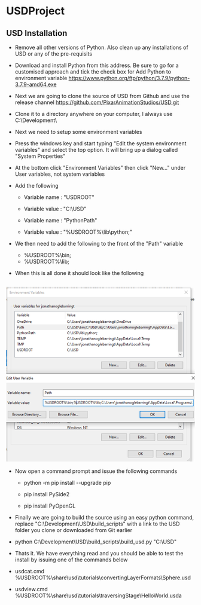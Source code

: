 # USDProject

## USD Installation

* Remove all other versions of Python. Also clean up any installations of USD or any of the pre-requisits 

* Download and install Python from this address. Be sure to go for a customised approach and tick the check box for Add Python to environment variable
https://www.python.org/ftp/python/3.7.9/python-3.7.9-amd64.exe

* Next we are going to clone the source of USD from Github and use the release channel 
https://github.com/PixarAnimationStudios/USD.git

* Clone it to a directory anywhere on your computer, I always use C:\Development\ 

* Next we need to setup some environment variables

* Press the windows key and start typing "Edit the system environment variables" and select the top option. It will bring up a dialog called "System Properties"

* At the bottom click "Environment Variables" then click "New..." under User variables, not system variables

* Add the following

    * Variable name : "USDROOT"
    * Variable value : "C:\USD"

    * Variable name : "PythonPath"
    * Variable value : "%USDROOT%\lib\python;"

* We then need to add the following to the front of the "Path" variable

    * %USDROOT%\bin;
    * %USDROOT%\lib;

* When this is all done it should look like the following

&nbsp;&nbsp;&nbsp;&nbsp;&nbsp;&nbsp;![Alt](Screens/Capture.PNG "Title")

* Now open a command prompt and issue the following commands

  * python -m pip install --upgrade pip

  * pip install PySide2

  * pip install PyOpenGL

* Finally we are going to build the source using an easy python command, replace "C:\Development\USD\build_scripts" with a link to the USD folder you clone or downloaded from Git earlier

* python C:\Development\USD\build_scripts\build_usd.py "C:\USD"

* Thats it. We have everything read and you should be able to test the install by issuing one of the commands below

* usdcat.cmd %USDROOT%\share\usd\tutorials\convertingLayerFormats\Sphere.usd

* usdview.cmd %USDROOT%\share\usd\tutorials\traversingStage\HelloWorld.usda
